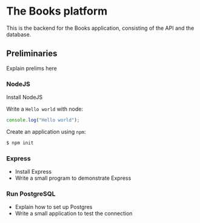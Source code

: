 # The Books platform

This is the backend for the Books application, consisting of the API and the database.

## Preliminaries

Explain prelims here

### NodeJS

Install NodeJS

Write a `Hello world` with node:

```js
console.log("Hello world");
```

Create an application using `npm`:

```bash
$ npm init
```

### Express

- Install Express
- Write a small program to demonstrate Express

### Run PostgreSQL

- Explain how to set up Postgres
- Write a small application to test the connection

